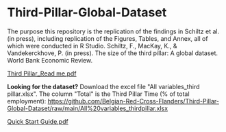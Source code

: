# Third-Pillar-Global-Dataset
The purpose this repository is the replication of the findings in Schiltz et al. (in press), including replication of the Figures, Tables, and Annex, all of which were conducted in R Studio. Schiltz, F., MacKay, K., &amp; Vandekerckhove, P. (in press). The size of the third pillar: A global dataset. World Bank Economic Review. 

[Third Pillar_Read me.pdf](https://github.com/Belgian-Red-Cross-Flanders/Third-Pillar-Global-Dataset/files/14083381/Third.Pillar_Read.me.pdf)

**Looking for the dataset?**
Download the excel file "All variables_third pillar.xlsx". The column "Total" is the Third Pillar Time (% of total employment):
https://github.com/Belgian-Red-Cross-Flanders/Third-Pillar-Global-Dataset/raw/main/All%20variables_thirdpillar.xlsx

[Quick Start Guide.pdf](https://github.com/Belgian-Red-Cross-Flanders/Third-Pillar-Global-Dataset/files/14281356/Quick.Start.Guide.pdf)



